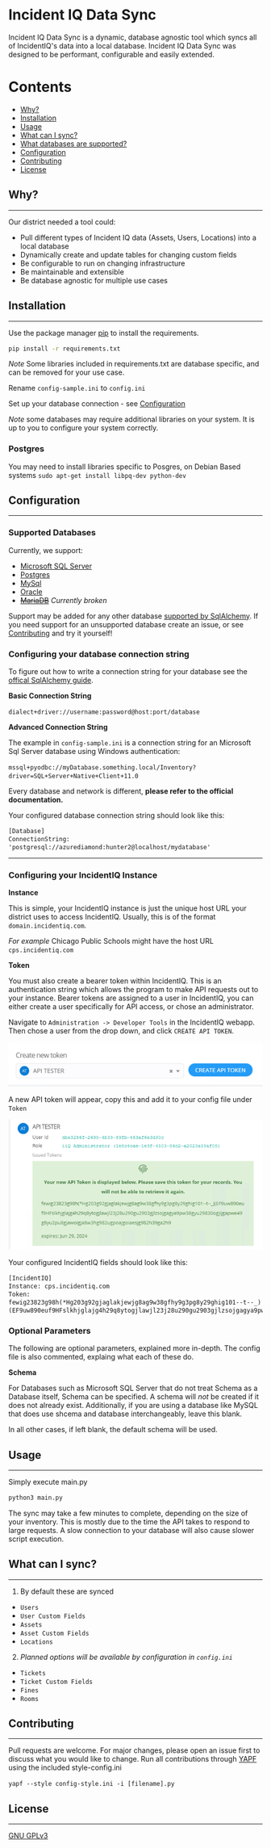 
# Incident IQ Data Sync

Incident IQ Data Sync is a dynamic, database agnostic tool which syncs all of IncidentIQ's data into a local database. Incident IQ Data Sync was designed to be performant, configurable and easily extended.

Contents
========

 * [Why?](#why)
 * [Installation](#installation)
 * [Usage](#usage)
 * [What can I sync?](#what-can-i-sync)
 * [What databases are supported?](#supported-databases)
 * [Configuration](#configuration)
 * [Contributing](#contributing)
 * [License](#license)

## Why?
---
Our district needed a tool could:
+ Pull different types of Incident IQ data (Assets, Users, Locations) into a local database
+ Dynamically create and update tables for changing custom fields
+ Be configurable to run on changing infrastructure
+ Be maintainable and extensible
+ Be database agnostic for multiple use cases

## Installation
---

Use the package manager [pip](https://pip.pypa.io/en/stable/) to install the requirements.

```bash
pip install -r requirements.txt
```

*Note* Some libraries included in requirements.txt are database specific, and can be removed for your use case.

Rename `config-sample.ini` to `config.ini`

Set up your database connection - see [Configuration](#configuration)

*Note* some databases may require additional libraries on your system. It is up to you
to configure your system correctly.

### Postgres

You may need to install libraries specific to Posgres, on Debian Based systems
`sudo apt-get install libpq-dev python-dev`


## Configuration
---
### Supported Databases
Currently, we support:
 * [Microsoft SQL Server](https://www.microsoft.com/en-us/sql-server)
 * [Postgres](https://www.postgresql.org/)
 * [MySql](https://www.mysql.com/)
 * [Oracle](https://www.oracle.com/database/technologies/)
 * ~~[MariaDB](https://mariadb.org/)~~ *Currently broken*

Support may be added for any other database [supported by SqlAlchemy](https://docs.sqlalchemy.org/en/14/dialects/). If you need support for an unsupported database create an issue, or see [Contributing](#contributing) and try it yourself!

### Configuring your database connection string
To figure out how to write a connection string for your database see the [offical SqlAlchemy guide]( https://docs.sqlalchemy.org/en/14/core/engines.html).

**Basic Connection String**

`dialect+driver://username:password@host:port/database`

**Advanced Connection String**

The example in `config-sample.ini` is a connection string for an Microsoft Sql Server database using Windows authentication: 

`mssql+pyodbc://myDatabase.something.local/Inventory?driver=SQL+Server+Native+Client+11.0`

Every database and network is different, **please refer to the official documentation.**

Your configured database connection string should look like this:
```
[Database]
ConnectionString: 'postgresql://azurediamond:hunter2@localhost/mydatabase'
```
---

### Configuring your IncidentIQ Instance
**Instance**

This is simple, your IncidentIQ instance is just the unique host URL your district uses to access IncidentIQ. Usually, this is of the format `domain.incidentiq.com`.

*For example* Chicago Public Schools might have the host URL `cps.incidentiq.com`

**Token**

You must also create a bearer token within IncidentIQ. This is an authentication string which allows the program to make API requests out to your instance. Bearer tokens are assigned to a user in IncidentIQ, you can either create a user specifically for API access, or chose an administrator.

Navigate to ``Administration -> Developer Tools`` in the IncidentIQ webapp. Then chose a user from the drop down, and click `CREATE API TOKEN`.

![create token](https://github.com/Alec-Bailey/IncidentIQ-Data-Sync/blob/master/images/create%20token.png "Create a bearer token")

A new API token will appear, copy this and add it to your config file under `Token`

![generated token](https://github.com/Alec-Bailey/IncidentIQ-Data-Sync/blob/master/images/generated%20token.png "Generated bearer token")

Your configured IncidentIQ fields should look like this:

```
[IncidentIQ]
Instance: cps.incidentiq.com
Token: fewig23823g98h(*Hg203g92gjaglakjewjg8ag9w38gfhy9g3pg8y29ghig101--t--_)(EF9uw890euf9HFslkhjglajg4h29q8ytogjlawjl23j28u290gu2903gjlzsojgagya9pw38gyu29830ogjijgapwe49g8yu2pu8gjawoigja8w3hg982ugpoajgoiaesjg982h39ga2h9
```

### Optional Parameters
The following are optional parameters, explained more in-depth. The config file is also commented, explaing what each of these do.


**Schema**

For Databases such as Microsoft SQL Server that do not treat Schema as a Database itself, Schema can be specified. A schema will *not* be created if it does not already exist.
Additionally, if you are using a database like MySQL that does use shcema and database interchangeably, leave this blank.

In all other cases, if left blank, the default schema will be used.


## Usage
---
Simply execute main.py
```bash
python3 main.py
```

The sync may take a few minutes to complete, depending on the size of your inventory. This is mostly due to the time the API takes to respond to large requests.
A slow connection to your database will also cause slower script execution.

## What can I sync?
---

1. By default these are synced
  * `Users`
  * `User Custom Fields`
  * `Assets`
  * `Asset Custom Fields`
  * `Locations`

2. *Planned options will be available by configuration in `config.ini`*
  * `Tickets`
  * `Ticket Custom Fields`
  * `Fines`
  * `Rooms`


## Contributing
---
Pull requests are welcome. For major changes, please open an issue first to discuss what you would like to change.
Run all contributions through [YAPF](https://github.com/google/yapf/) using the included style-config.ini 

```yapf --style config-style.ini -i [filename].py```

## License
---
[GNU GPLv3](https://choosealicense.com/licenses/gpl-3.0/)
